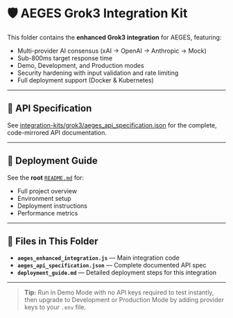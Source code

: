 # 🛡 AEGES Grok3 Integration Kit

This folder contains the **enhanced Grok3 integration** for AEGES, featuring:

- Multi-provider AI consensus (xAI → OpenAI → Anthropic → Mock)
- Sub-800ms target response time
- Demo, Development, and Production modes
- Security hardening with input validation and rate limiting
- Full deployment support (Docker & Kubernetes)

---

## 📜 API Specification

See [integration-kits/grok3/aeges_api_specification.json](integration-kits/grok3/aeges_api_specification.json)
 for the complete, code-mirrored API documentation.

---

## 🚀 Deployment Guide

See the **root** [`README.md`](../../README.md) for:

- Full project overview
- Environment setup
- Deployment instructions
- Performance metrics

---

## 📂 Files in This Folder

- **`aeges_enhanced_integration.js`** — Main integration code  
- **`aeges_api_specification.json`** — Complete documented API spec  
- **`deployment_guide.md`** — Detailed deployment steps for this integration  

---

> **Tip:** Run in Demo Mode with no API keys required to test instantly, then upgrade to Development or Production Mode by adding provider keys to your `.env` file.
